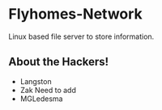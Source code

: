 # Flyhomes-Network
Linux based file server to store information.

## About the Hackers!

- Langston
- Zak Need to add
- MGLedesma
